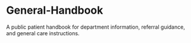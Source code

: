 # General-Handbook
A public patient handbook for department information, referral guidance, and general care instructions.

